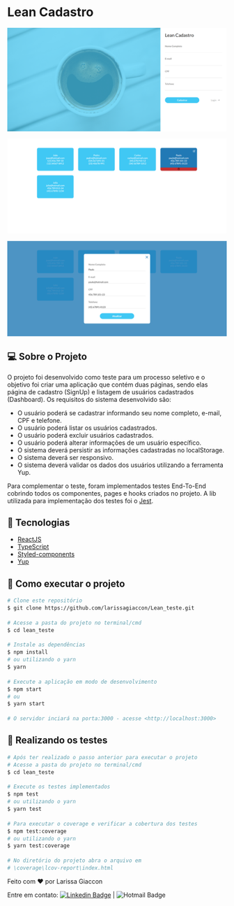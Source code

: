 # Lean Cadastro

![Lean_SignUp](https://github.com/larissagiaccon/Lean_teste/blob/main/src/assets/Lean%20-%20SignUp.png)

![Lean_Dashboard](https://github.com/larissagiaccon/Lean_teste/blob/main/src/assets/Lean%20-%20Dashboard.png)

![Lean_Dashboard_EditUser](https://github.com/larissagiaccon/Lean_teste/blob/main/src/assets/Lean%20-%20Dashboard%20-%20EditUser.png)

## :computer: Sobre o Projeto

O projeto foi desenvolvido como teste para um processo seletivo e o objetivo foi criar uma aplicação que contém duas páginas, sendo elas página de cadastro (SignUp) e listagem de usuários cadastrados (Dashboard).
Os requisitos do sistema desenvolvido são:

- O usuário poderá se cadastrar informando seu nome completo, e-mail, CPF e telefone.
- O usuário poderá listar os usuários cadastrados.
- O usuário poderá excluir usuários cadastrados.
- O usuário poderá alterar informações de um usuário específico.
- O sistema deverá persistir as informações cadastradas no localStorage.
- O sistema deverá ser responsivo.
- O sistema deverá validar os dados dos usuários utilizando a ferramenta Yup.

Para complementar o teste, foram implementados testes End-To-End cobrindo todos os componentes, pages e hooks criados no projeto. A lib utilizada para implementação dos testes foi o [Jest](https://jestjs.io/).

## :rocket: Tecnologias

- [ReactJS](https://reactjs.org/)
- [TypeScript](https://www.typescriptlang.org/)
- [Styled-components](https://styled-components.com/)
- [Yup](https://github.com/jquense/yup)

## :rocket: Como executar o projeto

```bash
# Clone este repositório
$ git clone https://github.com/larissagiaccon/Lean_teste.git

# Acesse a pasta do projeto no terminal/cmd
$ cd lean_teste

# Instale as dependências
$ npm install
# ou utilizando o yarn
$ yarn

# Execute a aplicação em modo de desenvolvimento
$ npm start
# ou
$ yarn start

# O servidor inciará na porta:3000 - acesse <http://localhost:3000>
```


## :rocket: Realizando os testes

```bash
# Após ter realizado o passo anterior para executar o projeto
# Acesse a pasta do projeto no terminal/cmd
$ cd lean_teste

# Execute os testes implementados
$ npm test
# ou utilizando o yarn
$ yarn test

# Para executar o coverage e verificar a cobertura dos testes
$ npm test:coverage
# ou utilizando o yarn
$ yarn test:coverage

# No diretório do projeto abra o arquivo em
# \coverage\lcov-report\index.html
```

Feito com :heart: por Larissa Giaccon

Entre em contato: [![Linkedin Badge](https://img.shields.io/badge/-LarissaGiaccon-blue?style=flat-square&logo=Linkedin&logoColor=white&link=https://www.linkedin.com/in/larissagiaccon)](https://www.linkedin.com/in/larissagiaccon) 
| 
![Hotmail Badge](https://img.shields.io/badge/-larissa_souz@hotmail.com-0078D4?style=flat-square&amp;logo=microsoft-outlook&amp;logoColor=white&amp;link=mailto:larissa_souz@hotmail.com)
